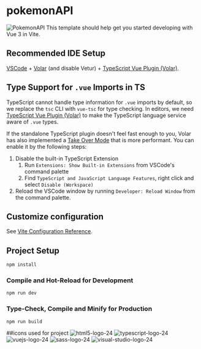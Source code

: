 # pokemonAPI
![PokemonAPI](./src/assets/images/International_Pokémon_logo.svg.png)
This template should help get you started developing with Vue 3 in Vite.

## Recommended IDE Setup

[VSCode](https://code.visualstudio.com/) + [Volar](https://marketplace.visualstudio.com/items?itemName=Vue.volar) (and disable Vetur) + [TypeScript Vue Plugin (Volar)](https://marketplace.visualstudio.com/items?itemName=Vue.vscode-typescript-vue-plugin).

## Type Support for `.vue` Imports in TS

TypeScript cannot handle type information for `.vue` imports by default, so we replace the `tsc` CLI with `vue-tsc` for type checking. In editors, we need [TypeScript Vue Plugin (Volar)](https://marketplace.visualstudio.com/items?itemName=Vue.vscode-typescript-vue-plugin) to make the TypeScript language service aware of `.vue` types.

If the standalone TypeScript plugin doesn't feel fast enough to you, Volar has also implemented a [Take Over Mode](https://github.com/johnsoncodehk/volar/discussions/471#discussioncomment-1361669) that is more performant. You can enable it by the following steps:

1. Disable the built-in TypeScript Extension
    1) Run `Extensions: Show Built-in Extensions` from VSCode's command palette
    2) Find `TypeScript and JavaScript Language Features`, right click and select `Disable (Workspace)`
2. Reload the VSCode window by running `Developer: Reload Window` from the command palette.

## Customize configuration

See [Vite Configuration Reference](https://vitejs.dev/config/).

## Project Setup

```sh
npm install
```

### Compile and Hot-Reload for Development

```sh
npm run dev
```

### Type-Check, Compile and Minify for Production

```sh
npm run build
```
##icons used for project
![html5-logo-24](https://github.com/kaligocas/pokemonAPI/assets/144242742/8a7b6788-b8f1-4330-ace3-04e308fa8dbe)
![typescript-logo-24](https://github.com/kaligocas/pokemonAPI/assets/144242742/171acdf6-5dd3-4b1a-b6ab-1de8ef8732e3)
![vuejs-logo-24](https://github.com/kaligocas/pokemonAPI/assets/144242742/057c3ff8-8bd6-4a6f-89a2-686a73d7e287)
![sass-logo-24](https://github.com/kaligocas/pokemonAPI/assets/144242742/c3410842-d0f6-44f7-aa07-2020db79b390)
![visual-studio-logo-24](https://github.com/kaligocas/pokemonAPI/assets/144242742/8909d301-eddd-4db6-932b-d4ae1e0f3c7a)








